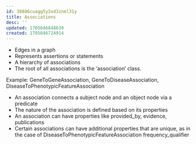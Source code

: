 ```yaml
---
id: 38886cuagg5y3xd3znml31y
title: Associations
desc: ''
updated: 1705846848639
created: 1705846724914
---
```



- Edges in a graph
- Represents assertions or statements
- A hierarchy of associations
- The root of all associations is the ‘association’ class.

Example: GeneToGeneAssociation, GeneToDiseaseAssociation, DiseaseToPhenotypicFeatureAssociation


- An association connects a subject node and an object node via a predicate
- The nature of the association is defined based on its properties
- An association can have properties like provided_by, evidence, publications
- Certain associations can have additional properties that are unique, as in the case of DiseaseToPhenotypicFeatureAssociation
frequency_qualifier
